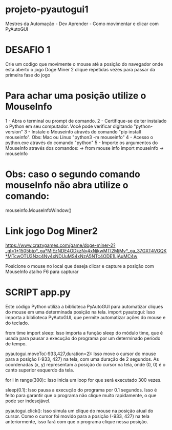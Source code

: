 # projeto-pyautogui1
Mestres da Automação - Dev Aprender - Como movimentar e clicar com PyAutoGUI

# DESAFIO 1 
Crie um codigo que movimente o mouse até a posição do navegador onde esta aberto o jogo Doge Miner 2 
clique repetidas vezes para passar da primeira fase do jogo  

# Para achar uma posição utilize o MouseInfo 
1 - Abra o terminal ou prompt de comando.
2 - Certifique-se de ter instalado o Python em seu computador. Você pode verificar digitando "python-version" 
3 - Instale o Mouseinfo através do comando "pip install mouseinfo". Obs: Mac ou Linux "python3 -m mouseinfo"
4 - Acesso o python.exe através do comando "python" 
5 - Importe os argumentos do MouseInfo através dos comandos:
-> from mouse info import mouseInfo
-> mouseInfo 
# Obs: caso o segundo comando mouseInfo não abra utilize o comando: 
mouseinfo.MouseInfoWindow()

# Link jogo Dog Miner2 
https://www.crazygames.com/game/doge-miner-2?_gl=1*1505btp*_ga*MjEzNDE4ODkzNy4xNjkwMTI2MjMy*_ga_37GXT4VGQK*MTcwOTU3Nzc4Ny4xNDUuMS4xNzA5NTc4ODE1LjAuMC4w

Posicione o mouse no local que deseja clicar e capture a posição com MouseInfo atalho F6 para capturar 

# SCRIPT  app.py 
Este código Python utiliza a biblioteca PyAutoGUI para automatizar cliques do mouse em uma determinada posição na tela. 
import pyautogui: Isso importa a biblioteca PyAutoGUI, que permite automatizar ações do mouse e do teclado.

from time import sleep: Isso importa a função sleep do módulo time, que é usada para pausar a execução do programa por um determinado período de tempo.

pyautogui.moveTo(-933,427,duration=2): Isso move o cursor do mouse para a posição (-933, 427) na tela, com uma duração de 2 segundos. As coordenadas (x, y) representam a posição do cursor na tela, onde (0, 0) é o canto superior esquerdo da tela.

for i in range(300):: Isso inicia um loop for que será executado 300 vezes.

sleep(0.1): Isso pausa a execução do programa por 0.1 segundos. Isso é feito para garantir que o programa não clique muito rapidamente, o que pode ser indesejável.

pyautogui.click(): Isso simula um clique do mouse na posição atual do cursor. Como o cursor foi movido para a posição (-933, 427) na tela anteriormente, isso fará com que o programa clique nessa posição.
